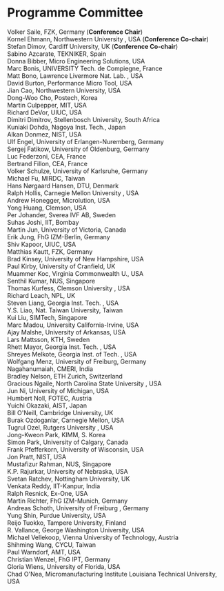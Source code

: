 # Programme Committee

<!--break-->
Volker Saile, FZK, Germany (**Conference Chair**)  
Kornel Ehmann, Northwestern University , USA (**Conference Co-chair**)  
Stefan Dimov, Cardiff University, UK (**Conference Co-chair**)  
Sabino Azcarate, TEKNIKER, Spain  
Donna Bibber, Micro Engineering Solutions, USA  
Marc Bonis, UNIVERSITY Tech. de Compiegne, France  
Matt Bono, Lawrence Livermore Nat. Lab. , USA  
David Burton, Performance Micro Tool, USA  
Jian Cao, Northwestern University, USA  
Dong-Woo Cho, Postech, Korea  
Martin Culpepper, MIT, USA  
Richard DeVor, UIUC, USA  
Dimitri Dimitrov, Stellenbosch University, South Africa  
Kuniaki Dohda, Nagoya Inst. Tech., Japan  
Alkan Donmez, NIST, USA  
Ulf Engel, University of Erlangen-Nuremberg, Germany  
Sergej Fatikow, University of Oldenburg, Germany  
Luc Federzoni, CEA, France  
Bertrand Fillon, CEA, France  
Volker Schulze, University of Karlsruhe, Germany  
Michael Fu, MIRDC, Taiwan  
Hans Nørgaard Hansen, DTU, Denmark  
Ralph Hollis, Carnegie Mellon University , USA  
Andrew Honegger, Microlution, USA  
Yong Huang, Clemson, USA  
Per Johander, Sverea IVF AB, Sweden  
Suhas Joshi, IIT, Bombay  
Martin Jun, University of Victoria, Canada  
Erik Jung, FhG IZM-Berlin, Germany  
Shiv Kapoor, UIUC, USA  
Matthias Kautt, FZK, Germany  
Brad Kinsey, University of New Hampshire, USA  
Paul Kirby, University of Cranfield, UK  
Muammer Koc, Virginia Commonwealth U., USA  
Senthil Kumar, NUS, Singapore  
Thomas Kurfess, Clemson University , USA  
Richard Leach, NPL, UK  
Steven Liang, Georgia Inst. Tech. , USA  
Y.S. Liao, Nat. Taiwan University, Taiwan  
Kui Liu, SIMTech, Singapore  
Marc Madou, University California-Irvine, USA  
Ajay Malshe, University of Arkansas, USA  
Lars Mattsson, KTH, Sweden  
Rhett Mayor, Georgia Inst. Tech. , USA  
Shreyes Melkote, Georgia Inst. of Tech. , USA  
Wolfgang Menz, University of Freiburg, Germany  
Nagahanumaiah, CMERI, India  
Bradley Nelson, ETH Zurich, Switzerland  
Gracious Ngaile, North Carolina State University , USA  
Jun Ni, University of Michigan, USA  
Humbert Noll, FOTEC, Austria  
Yuichi Okazaki, AIST, Japan  
Bill O'Neill, Cambridge University, UK  
Burak Ozdoganlar, Carnegie Mellon, USA  
Tugrul Ozel, Rutgers University , USA  
Jong-Kweon Park, KIMM, S. Korea  
Simon Park, University of Calgary, Canada  
Frank Pfefferkorn, University of Wisconsin, USA  
Jon Pratt, NIST, USA  
Mustafizur Rahman, NUS, Singapore  
K.P. Rajurkar, University of Nebraska, USA  
Svetan Ratchev, Nottingham University, UK  
Venkata Reddy, IIT-Kanpur, India  
Ralph Resnick, Ex-One, USA  
Martin Richter, FhG IZM-Munich, Germany  
Andreas Schoth, University of Freiburg , Germany  
Yung Shin, Purdue University, USA  
Reijo Tuokko, Tampere University, Finland  
R. Vallance, George Washington University, USA  
Michael Vellekoop, Vienna University of Technology, Austria  
Shihming Wang, CYCU, Taiwan  
Paul Warndorf, AMT, USA  
Christian Wenzel, FhG IPT, Germany  
Gloria Wiens, University of Florida, USA  
Chad O'Nea, Micromanufacturing Institute Louisiana Technical University, USA